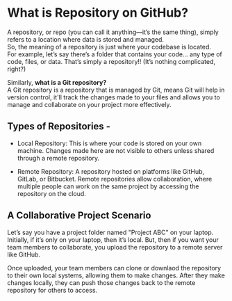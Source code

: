 # What is Repository on GitHub?

A repository, or repo (you can call it anything—it’s the same thing), simply refers to a location where data is stored and managed.  
So, the meaning of a repository is just where your codebase is located.  
For example, let’s say there’s a folder that contains your code... any type of code, files, or data. That’s simply a repository!! (It’s nothing complicated, right?)  

Similarly, **what is a Git repository?**   
A Git repository is a repository that is managed by Git, means Git will help in version control, it'll track the changes made to your files and allows you to manage and collaborate on your project more effectively.

## Types of Repositories -

* Local Repository: This is where your code is stored on your own machine. Changes made here are not visible to others unless shared through a remote repository.

* Remote Repository: A repository hosted on platforms like GitHub, GitLab, or Bitbucket. Remote repositories allow collaboration, where multiple people can work on the same project by accessing the repository on the cloud.


## A Collaborative Project Scenario
Let’s say you have a project folder named "Project ABC" on your laptop. Initially, if it’s only on your laptop, then it’s local. But, then if you want your team members to collaborate, you upload the repository to a remote server like GitHub.

Once uploaded, your team members can clone or downlaod the repository to their own local systems, allowing them to make changes. After they make changes locally, they can push those changes back to the remote repository for others to access.
